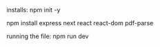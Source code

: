 installs:
npm init -y

npm install express next react react-dom pdf-parse

running the file: npm run dev
